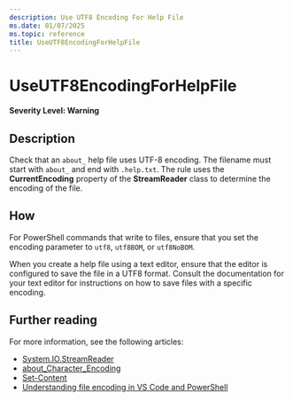 ```yaml
---
description: Use UTF8 Encoding For Help File
ms.date: 01/07/2025
ms.topic: reference
title: UseUTF8EncodingForHelpFile
---
```

# UseUTF8EncodingForHelpFile

**Severity Level: Warning**

## Description

Check that an `about_` help file uses UTF-8 encoding. The filename must start with `about_` and end
with `.help.txt`. The rule uses the **CurrentEncoding** property of the **StreamReader** class to
determine the encoding of the file.

## How

For PowerShell commands that write to files, ensure that you set the encoding parameter to `utf8`,
`utf8BOM`, or `utf8NoBOM`.

When you create a help file using a text editor, ensure that the editor is configured to save the
file in a UTF8 format. Consult the documentation for your text editor for instructions on how to
save files with a specific encoding.

## Further reading

For more information, see the following articles:

- [System.IO.StreamReader](xref:System.IO.StreamReader.CurrentEncoding%2A)
- [about_Character_Encoding](/powershell/module/microsoft.powershell.core/about/about_character_encoding)
- [Set-Content](xref:Microsoft.PowerShell.Management.Set-Content)
- [Understanding file encoding in VS Code and PowerShell](/powershell/scripting/dev-cross-plat/vscode/understanding-file-encoding)
